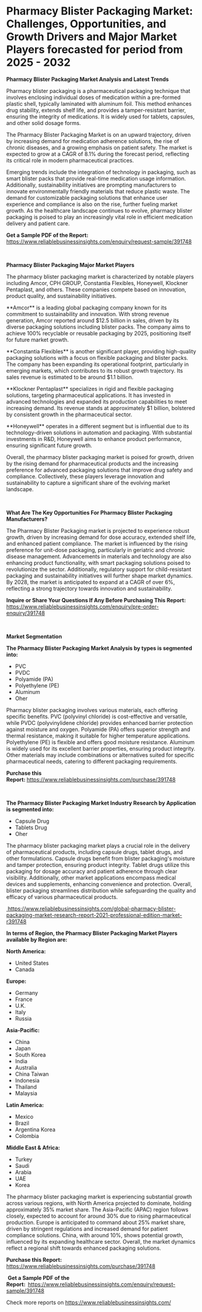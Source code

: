 <p><h1>Pharmacy Blister Packaging Market: Challenges, Opportunities, and Growth Drivers and Major Market Players forecasted for period from 2025 - 2032</h1></p><p><strong>Pharmacy Blister Packaging Market Analysis and Latest Trends</strong></p>
<p><p>Pharmacy blister packaging is a pharmaceutical packaging technique that involves enclosing individual doses of medication within a pre-formed plastic shell, typically laminated with aluminum foil. This method enhances drug stability, extends shelf life, and provides a tamper-resistant barrier, ensuring the integrity of medications. It is widely used for tablets, capsules, and other solid dosage forms.</p><p>The Pharmacy Blister Packaging Market is on an upward trajectory, driven by increasing demand for medication adherence solutions, the rise of chronic diseases, and a growing emphasis on patient safety. The market is expected to grow at a CAGR of 8.1% during the forecast period, reflecting its critical role in modern pharmaceutical practices. </p><p>Emerging trends include the integration of technology in packaging, such as smart blister packs that provide real-time medication usage information. Additionally, sustainability initiatives are prompting manufacturers to innovate environmentally friendly materials that reduce plastic waste. The demand for customizable packaging solutions that enhance user experience and compliance is also on the rise, further fueling market growth. As the healthcare landscape continues to evolve, pharmacy blister packaging is poised to play an increasingly vital role in efficient medication delivery and patient care.</p></p>
<p><strong>Get a Sample PDF of the Report:&nbsp;</strong> <a href="https://www.reliablebusinessinsights.com/enquiry/request-sample/391748?utm_campaign=2789&utm_medium=2&utm_source=Github&utm_content=ia&utm_term=29032025&utm_id=pharmacy-blister-packaging">https://www.reliablebusinessinsights.com/enquiry/request-sample/391748</a></p>
<p>&nbsp;</p>
<p><strong>Pharmacy Blister Packaging Major Market Players</strong></p>
<p><p>The pharmacy blister packaging market is characterized by notable players including Amcor, CPH GROUP, Constantia Flexibles, Honeywell, Klockner Pentaplast, and others. These companies compete based on innovation, product quality, and sustainability initiatives.</p><p>**Amcor** is a leading global packaging company known for its commitment to sustainability and innovation. With strong revenue generation, Amcor reported around $12.5 billion in sales, driven by its diverse packaging solutions including blister packs. The company aims to achieve 100% recyclable or reusable packaging by 2025, positioning itself for future market growth.</p><p>**Constantia Flexibles** is another significant player, providing high-quality packaging solutions with a focus on flexible packaging and blister packs. The company has been expanding its operational footprint, particularly in emerging markets, which contributes to its robust growth trajectory. Its sales revenue is estimated to be around $1.1 billion.</p><p>**Klockner Pentaplast** specializes in rigid and flexible packaging solutions, targeting pharmaceutical applications. It has invested in advanced technologies and expanded its production capabilities to meet increasing demand. Its revenue stands at approximately $1 billion, bolstered by consistent growth in the pharmaceutical sector.</p><p>**Honeywell** operates in a different segment but is influential due to its technology-driven solutions in automation and packaging. With substantial investments in R&D, Honeywell aims to enhance product performance, ensuring significant future growth.</p><p>Overall, the pharmacy blister packaging market is poised for growth, driven by the rising demand for pharmaceutical products and the increasing preference for advanced packaging solutions that improve drug safety and compliance. Collectively, these players leverage innovation and sustainability to capture a significant share of the evolving market landscape.</p></p>
<p>&nbsp;</p>
<p><strong>What Are The Key Opportunities For Pharmacy Blister Packaging Manufacturers?</strong></p>
<p><p>The Pharmacy Blister Packaging market is projected to experience robust growth, driven by increasing demand for dose accuracy, extended shelf life, and enhanced patient compliance. The market is influenced by the rising preference for unit-dose packaging, particularly in geriatric and chronic disease management. Advancements in materials and technology are also enhancing product functionality, with smart packaging solutions poised to revolutionize the sector. Additionally, regulatory support for child-resistant packaging and sustainability initiatives will further shape market dynamics. By 2028, the market is anticipated to expand at a CAGR of over 6%, reflecting a strong trajectory towards innovation and sustainability.</p></p>
<p><strong>Inquire or Share Your Questions If Any Before Purchasing This Report:</strong> <a href="https://www.reliablebusinessinsights.com/enquiry/pre-order-enquiry/391748?utm_campaign=2789&utm_medium=2&utm_source=Github&utm_content=ia&utm_term=29032025&utm_id=pharmacy-blister-packaging">https://www.reliablebusinessinsights.com/enquiry/pre-order-enquiry/391748</a></p>
<p>&nbsp;</p>
<p><strong>Market Segmentation</strong></p>
<p><strong>The Pharmacy Blister Packaging Market Analysis by types is segmented into:</strong></p>
<p><ul><li>PVC</li><li>PVDC</li><li>Polyamide (PA)</li><li>Polyethylene (PE)</li><li>Aluminum</li><li>Oher</li></ul></p>
<p><p>Pharmacy blister packaging involves various materials, each offering specific benefits. PVC (polyvinyl chloride) is cost-effective and versatile, while PVDC (polyvinylidene chloride) provides enhanced barrier protection against moisture and oxygen. Polyamide (PA) offers superior strength and thermal resistance, making it suitable for higher temperature applications. Polyethylene (PE) is flexible and offers good moisture resistance. Aluminum is widely used for its excellent barrier properties, ensuring product integrity. Other materials may include combinations or alternatives suited for specific pharmaceutical needs, catering to different packaging requirements.</p></p>
<p><strong>Purchase this Report:&nbsp;</strong><a href="https://www.reliablebusinessinsights.com/purchase/391748?utm_campaign=2789&utm_medium=2&utm_source=Github&utm_content=ia&utm_term=29032025&utm_id=pharmacy-blister-packaging">https://www.reliablebusinessinsights.com/purchase/391748</a></p>
<p>&nbsp;</p>
<p><strong>The Pharmacy Blister Packaging Market Industry Research by Application is segmented into:</strong></p>
<p><ul><li>Capsule Drug</li><li>Tablets Drug</li><li>Oher</li></ul></p>
<p><p>The pharmacy blister packaging market plays a crucial role in the delivery of pharmaceutical products, including capsule drugs, tablet drugs, and other formulations. Capsule drugs benefit from blister packaging's moisture and tamper protection, ensuring product integrity. Tablet drugs utilize this packaging for dosage accuracy and patient adherence through clear visibility. Additionally, other market applications encompass medical devices and supplements, enhancing convenience and protection. Overall, blister packaging streamlines distribution while safeguarding the quality and efficacy of various pharmaceutical products.</p></p>
<p><a href="https://www.reliablebusinessinsights.com/global-pharmacy-blister-packaging-market-research-report-2021-professional-edition-market-r391748?utm_campaign=2789&utm_medium=2&utm_source=Github&utm_content=ia&utm_term=29032025&utm_id=pharmacy-blister-packaging">&nbsp;https://www.reliablebusinessinsights.com/global-pharmacy-blister-packaging-market-research-report-2021-professional-edition-market-r391748</a></p>
<p><strong>In terms of Region, the Pharmacy Blister Packaging Market Players available by Region are:</strong></p>
<p>
    <p> <strong> North America: </strong>
        <ul>
            <li>United States</li>
            <li>Canada</li>
        </ul>
        </p> 
    <p> <strong> Europe: </strong>
        <ul>
            <li>Germany</li>
            <li>France</li>
            <li>U.K.</li>
            <li>Italy</li>
            <li>Russia</li>
        </ul>
        </p> 
    <p> <strong> Asia-Pacific: </strong>
        <ul>
            <li>China</li>
            <li>Japan</li>
            <li>South Korea</li>
            <li>India</li>
            <li>Australia</li>
            <li>China Taiwan</li>
            <li>Indonesia</li>
            <li>Thailand</li>
            <li>Malaysia</li>
        </ul>
        </p> 
    <p> <strong> Latin America: </strong>
        <ul>
            <li>Mexico</li>
            <li>Brazil</li>
            <li>Argentina Korea</li>
            <li>Colombia</li>
        </ul>
        </p> 
    <p> <strong> Middle East & Africa: </strong>
        <ul>
            <li>Turkey</li>
            <li>Saudi</li>
            <li>Arabia</li>
            <li>UAE</li>
            <li>Korea</li>
        </ul>
    </p>
    </p>
<p><p>The pharmacy blister packaging market is experiencing substantial growth across various regions, with North America projected to dominate, holding approximately 35% market share. The Asia-Pacific (APAC) region follows closely, expected to account for around 30% due to rising pharmaceutical production. Europe is anticipated to command about 25% market share, driven by stringent regulations and increased demand for patient compliance solutions. China, with around 10%, shows potential growth, influenced by its expanding healthcare sector. Overall, the market dynamics reflect a regional shift towards enhanced packaging solutions.</p></p>
<p><strong>Purchase this Report: </strong><a href="https://www.reliablebusinessinsights.com/purchase/391748?utm_campaign=2789&utm_medium=2&utm_source=Github&utm_content=ia&utm_term=29032025&utm_id=pharmacy-blister-packaging">https://www.reliablebusinessinsights.com/purchase/391748</a></p>
<p>&nbsp;<strong>Get a Sample PDF of the Report:&nbsp;&nbsp;</strong><a href="https://www.reliablebusinessinsights.com/enquiry/request-sample/391748?utm_campaign=2789&utm_medium=2&utm_source=Github&utm_content=ia&utm_term=29032025&utm_id=pharmacy-blister-packaging">https://www.reliablebusinessinsights.com/enquiry/request-sample/391748</a></p>
<p><strong></strong></p>
<p>Check more reports on <a href="https://www.reliablebusinessinsights.com/?utm_campaign=2789&utm_medium=2&utm_source=Github&utm_content=ia&utm_term=29032025&utm_id=pharmacy-blister-packaging">https://www.reliablebusinessinsights.com/</a></p>